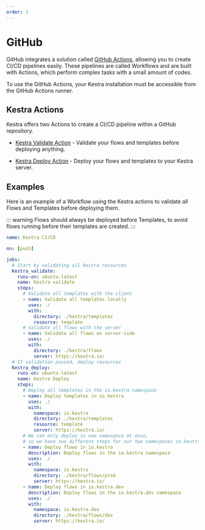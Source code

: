 ```yaml
---
order: 1
---
```


# GitHub

GitHub integrates a solution called [GitHub Actions](https://github.com/features/actions), allowing you to create CI/CD pipelines easily.
These pipelines are called Workflows and are built with Actions, which perform complex tasks with a small amount of codes.

To use the GitHub Actions, your Kestra installation must be accessible from the GitHub Actions runner.

## Kestra Actions

Kestra offers two Actions to create a CI/CD pipeline within a GitHub repository.

* [Kestra Validate Action](https://github.com/marketplace/actions/kestra-validate-action) - Validate your flows and templates before deploying anything.

* [Kestra Deploy Action](https://github.com/marketplace/actions/kestra-deploy-action) - Deploy your flows and templates to your Kestra server.

## Examples

Here is an example of a Workflow using the Kestra actions to validate all Flows and Templates before deploying them.

::: warning
Flows should always be deployed before Templates, to avoid flows running before their templates are created.
:::
```yaml
name: Kestra CI/CD

on: [push]

jobs:
  # Start by validating all kestra resources
  Kestra_validate:
    runs-on: ubuntu-latest
    name: Kestra validate
    steps:
      # Validate all templates with the client
      - name: Validate all templates locally
        uses: ./
        with:
          directory: ./kestra/templates
          resource: template
      # Validate all flows with the server
      - name: Validate all flows on server-side
        uses: ./
        with:
          directory: ./kestra/flows
          server: https://kestra.io/
  # If validation passed, deploy resources
  Kestra_deploy:
    runs-on: ubuntu-latest
    name: Kestra Deploy
    steps:
      # Deploy all templates in the io.kestra namespace
      - name: Deploy templates in io.kestra
        uses: ./
        with:
          namespace: io.kestra
          directory: ./kestra/templates
          resource: template
          server: https://kestra.io/
      # We can only deploy in one namespace at once,
      # so we have two different steps for our two namespaces io.kestra and io.kestra.dev
      - name: Deploy flows in io.kestra
        description: Deploy flows in the io.kestra namespace
        uses: ./
        with:
          namespace: io.kestra
          directory: ./kestra/flows/prod
          server: https://kestra.io/
      - name: Deploy flows in io.kestra.dev
        description: Deploy flows in the io.kestra.dev namespace
        uses: ./
        with:
          namespace: io.kestra.dev
          directory: ./kestra/flows/dev
          server: https://kestra.io/
```